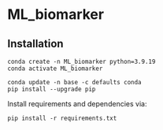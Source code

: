 # ML_biomarker

## Installation
```
conda create -n ML_biomarker python=3.9.19
conda activate ML_biomarker

conda update -n base -c defaults conda
pip install --upgrade pip
```
Install requirements and dependencies via:
```
pip install -r requirements.txt
```
